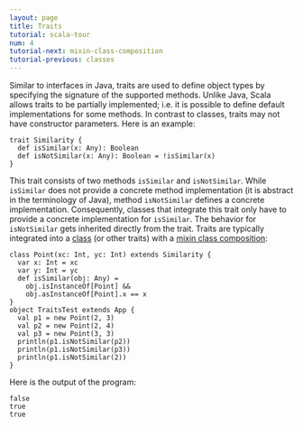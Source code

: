 ```yaml
---
layout: page
title: Traits
tutorial: scala-tour
num: 4
tutorial-next: mixin-class-composition
tutorial-previous: classes
---
```


Similar to interfaces in Java, traits are used to define object types by specifying the signature of the supported methods. Unlike Java, Scala allows traits to be partially implemented; i.e. it is possible to define default implementations for some methods. In contrast to classes, traits may not have constructor parameters.
Here is an example:

    trait Similarity {
      def isSimilar(x: Any): Boolean
      def isNotSimilar(x: Any): Boolean = !isSimilar(x)
    }

This trait consists of two methods `isSimilar` and `isNotSimilar`. While `isSimilar` does not provide a concrete method implementation (it is abstract in the terminology of Java), method `isNotSimilar` defines a concrete implementation. Consequently, classes that integrate this trait only have to provide a concrete implementation for `isSimilar`. The behavior for `isNotSimilar` gets inherited directly from the trait. Traits are typically integrated into a [class](classes) (or other traits) with a [mixin class composition](mixin-class-composition):

    class Point(xc: Int, yc: Int) extends Similarity {
      var x: Int = xc
      var y: Int = yc
      def isSimilar(obj: Any) =
        obj.isInstanceOf[Point] &&
        obj.asInstanceOf[Point].x == x
    }
    object TraitsTest extends App {
      val p1 = new Point(2, 3)
      val p2 = new Point(2, 4)
      val p3 = new Point(3, 3)
      println(p1.isNotSimilar(p2))
      println(p1.isNotSimilar(p3))
      println(p1.isNotSimilar(2))
    }

Here is the output of the program:

    false
    true
    true
